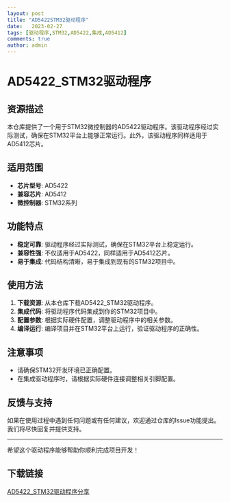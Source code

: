 ```yaml
---
layout: post
title: "AD5422STM32驱动程序"
date:   2023-02-27
tags: [驱动程序,STM32,AD5422,集成,AD5412]
comments: true
author: admin
---
```

# AD5422_STM32驱动程序

## 资源描述

本仓库提供了一个用于STM32微控制器的AD5422驱动程序。该驱动程序经过实际测试，确保在STM32平台上能够正常运行。此外，该驱动程序同样适用于AD5412芯片。

## 适用范围

- **芯片型号**: AD5422
- **兼容芯片**: AD5412
- **微控制器**: STM32系列

## 功能特点

- **稳定可靠**: 驱动程序经过实际测试，确保在STM32平台上稳定运行。
- **兼容性强**: 不仅适用于AD5422，同样适用于AD5412芯片。
- **易于集成**: 代码结构清晰，易于集成到现有的STM32项目中。

## 使用方法

1. **下载资源**: 从本仓库下载AD5422_STM32驱动程序。
2. **集成代码**: 将驱动程序代码集成到你的STM32项目中。
3. **配置参数**: 根据实际硬件配置，调整驱动程序中的相关参数。
4. **编译运行**: 编译项目并在STM32平台上运行，验证驱动程序的正确性。

## 注意事项

- 请确保STM32开发环境已正确配置。
- 在集成驱动程序时，请根据实际硬件连接调整相关引脚配置。

## 反馈与支持

如果在使用过程中遇到任何问题或有任何建议，欢迎通过仓库的Issue功能提出。我们将尽快回复并提供支持。

---

希望这个驱动程序能够帮助你顺利完成项目开发！

## 下载链接

[AD5422_STM32驱动程序分享](https://pan.quark.cn/s/b8895326efb6)